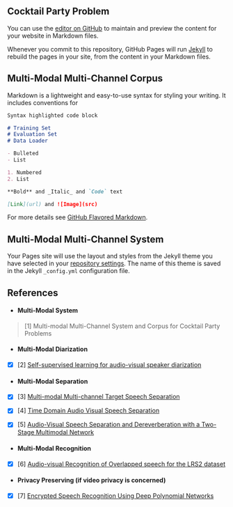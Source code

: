 ## Cocktail Party Problem

You can use the [editor on GitHub](https://github.com/ZhangAustin/cocktail_party/edit/master/README.md) to maintain and preview the content for your website in Markdown files.

Whenever you commit to this repository, GitHub Pages will run [Jekyll](https://jekyllrb.com/) to rebuild the pages in your site, from the content in your Markdown files.

## Multi-Modal Multi-Channel Corpus  

Markdown is a lightweight and easy-to-use syntax for styling your writing. It includes conventions for

```markdown
Syntax highlighted code block

# Training Set
# Evaluation Set
# Data Loader

- Bulleted
- List

1. Numbered
2. List

**Bold** and _Italic_ and `Code` text

[Link](url) and ![Image](src)
```

For more details see [GitHub Flavored Markdown](https://guides.github.com/features/mastering-markdown/).

## Multi-Modal Multi-Channel System

Your Pages site will use the layout and styles from the Jekyll theme you have selected in your [repository settings](https://github.com/ZhangAustin/cocktail_party/settings). The name of this theme is saved in the Jekyll `_config.yml` configuration file.

## References

* #### Multi-Modal System
> [1] Multi-modal Multi-Channel System and Corpus for Cocktail Party Problems

* #### Multi-Modal Diarization
- [x] [2] [Self-supervised learning for audio-visual speaker diarization](https://arxiv.org/pdf/2002.05314)

* #### Multi-Modal Separation
- [x] [3] [Multi-modal Multi-channel Target Speech Separation](https://arxiv.org/pdf/2003.07032)

- [x] [4] [Time Domain Audio Visual Speech Separation](https://arxiv.org/pdf/1904.03760)

- [x] [5] [Audio-Visual Speech Separation and Dereverberation with a Two-Stage Multimodal Network](https://arxiv.org/pdf/1909.07352)

* #### Multi-Modal Recognition
- [x] [6] [Audio-visual Recognition of Overlapped speech for the LRS2 dataset](https://arxiv.org/pdf/2001.01656.pdf)

* #### Privacy Preserving (if video privacy is concerned)
- [x] [7] [Encrypted Speech Recognition Using Deep Polynomial Networks](https://arxiv.org/pdf/1905.05605)

